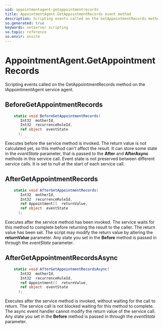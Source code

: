 ```yaml
---
uid: appointmentagent-getappointmentrecords
title: AppointmentAgent.GetAppointmentRecords event method
description: Scripting events called on the GetAppointmentRecords method on the AppointmentAgent service agent.
so.generated: true
keywords: netserver scripting
so.topic: reference
so.envir: onsite
---
```

# AppointmentAgent.GetAppointmentRecords

Scripting events called on the <see cref='M:IAppointmentAgent.GetAppointmentRecords'>GetAppointmentRecords</see> method on the <see cref='IAppointmentAgent'>IAppointmentAgent</see>  service agent.

## BeforeGetAppointmentRecords
```cs
    static void BeforeGetAppointmentRecords(
       Int32  motherId,
       Int32  recurrenceRuleId,
       ref object  eventState
      );
```
Executes before the service method is invoked.
The return value is not calculated yet, so this method can't affect the result.
It can store some state in the *eventState* parameter, that is passed to the **After** and **AfterAsync** methods in this service call.
Event state is not preserved between different service calls. It is set to null at the start of each service call.
## AfterGetAppointmentRecords
```cs
    static void AfterGetAppointmentRecords(
       Int32  motherId,
       Int32  recurrenceRuleId,
       ref Appointment[]  returnValue,
       ref object  eventState
      );
```
Executes after the service method has been invoked. The service waits for this method to complete before returning the result to the caller.
The return value has been set. The script may modify the return value by altering the **returnValue** parameter.
Any state you set in the **Before** method is passed in through the *eventState* parameter.
## AfterGetAppointmentRecordsAsync
```cs
    static void AfterGetAppointmentRecordsAsync(
       Int32  motherId,
       Int32  recurrenceRuleId,
       ref Appointment[]  returnValue,
       ref object  eventState
      );
```
Executes after the service method is invoked, without waiting for the call to return.
The service call is not blocked waiting for this method to complete.
The async event handler cannot modify the return value of the service call.
Any state you set in the **Before** method is passed in through the *eventState* parameter.

